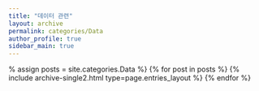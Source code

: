 ```yaml
---
title: "데이터 관련"
layout: archive
permalink: categories/Data
author_profile: true
sidebar_main: true
---
```


% assign posts = site.categories.Data %}
{% for post in posts %} {% include archive-single2.html type=page.entries_layout %} {% endfor %}